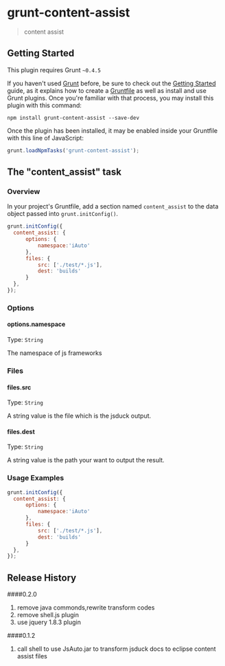 # grunt-content-assist

> content assist

## Getting Started
This plugin requires Grunt `~0.4.5`

If you haven't used [Grunt](http://gruntjs.com/) before, be sure to check out the [Getting Started](http://gruntjs.com/getting-started) guide, as it explains how to create a [Gruntfile](http://gruntjs.com/sample-gruntfile) as well as install and use Grunt plugins. Once you're familiar with that process, you may install this plugin with this command:

```shell
npm install grunt-content-assist --save-dev
```

Once the plugin has been installed, it may be enabled inside your Gruntfile with this line of JavaScript:

```js
grunt.loadNpmTasks('grunt-content-assist');
```

## The "content_assist" task

### Overview
In your project's Gruntfile, add a section named `content_assist` to the data object passed into `grunt.initConfig()`.

```js
grunt.initConfig({
  content_assist: {
      options: {
          namespace:'iAuto'
      },
      files: {
          src: ['./test/*.js'],
          dest: 'builds'
      }
  },
});
```

### Options

#### options.namespace
Type: `String`

The namespace of js frameworks 

### Files

#### files.src
Type: `String`

A string value is the file which is the jsduck output.

#### files.dest
Type: `String`

A string value is the path your want to output the result.

### Usage Examples

```js
grunt.initConfig({
  content_assist: {
      options: {
          namespace:'iAuto'
      },
      files: {
          src: ['./test/*.js'],
          dest: 'builds'
      }
  },
});
```

## Release History
####0.2.0  

 1. remove java commonds,rewrite transform codes 
 2. remove shell.js plugin  
 3. use jquery 1.8.3 plugin 
 
####0.1.2  
 1.  call shell to use JsAuto.jar to transform jsduck docs to eclipse content assist files